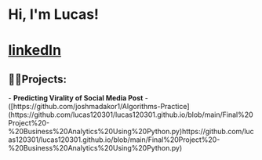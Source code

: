 <h1>Hi, I'm Lucas!<h1> <a href="https://www.linkedin.com/in/lucas-c-a8113b175/">linkedIn</a>



<h2>👨‍💻Projects:</h2>
- <b>Predicting Virality of Social Media Post</b>
  - ([https://github.com/joshmadakor1/Algorithms-Practice](https://github.com/lucas120301/lucas120301.github.io/blob/main/Final%20Project%20-%20Business%20Analytics%20Using%20Python.py)https://github.com/lucas120301/lucas120301.github.io/blob/main/Final%20Project%20-%20Business%20Analytics%20Using%20Python.py)
